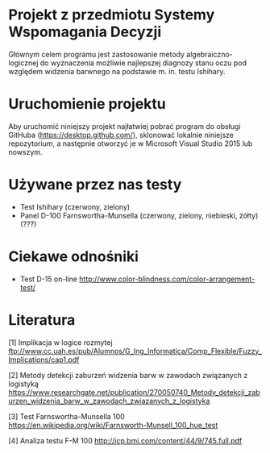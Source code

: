 # Projekt z przedmiotu Systemy Wspomagania Decyzji
Głównym celem programu jest zastosowanie metody algebraiczno-logicznej do wyznaczenia możliwie najlepszej diagnozy stanu oczu pod względem widzenia barwnego na podstawie m. in. testu Ishihary.

# Uruchomienie projektu
Aby uruchomić niniejszy projekt najłatwiej pobrać program do obsługi GitHuba (https://desktop.github.com/), sklonować lokalnie niniejsze repozytorium, a następnie otworzyć je w Microsoft Visual Studio 2015 lub nowszym.

# Używane przez nas testy
- Test Ishihary (czerwony, zielony)
- Panel D-100 Farnswortha-Munsella (czerwony, zielony, niebieski, żółty) (???)

# Ciekawe odnośniki
- Test D-15 on-line http://www.color-blindness.com/color-arrangement-test/

# Literatura
[1] Implikacja w logice rozmytej 
ftp://www.cc.uah.es/pub/Alumnos/G_Ing_Informatica/Comp_Flexible/Fuzzy_Implications/cap1.pdf

[2] Metody detekcji zaburzeń widzenia barw w zawodach związanych z logistyką
https://www.researchgate.net/publication/270050740_Metody_detekcji_zaburzen_widzenia_barw_w_zawodach_zwiazanych_z_logistyka

[3] Test Farnswortha-Munsella 100 
https://en.wikipedia.org/wiki/Farnsworth-Munsell_100_hue_test

[4] Analiza testu F-M 100
http://jcp.bmj.com/content/44/9/745.full.pdf
